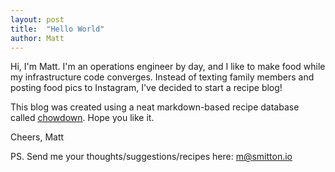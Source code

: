 ```yaml
---
layout: post
title:  "Hello World"
author: Matt
---
```


Hi, I'm Matt. I'm an operations engineer by day, and I like to make food while my infrastructure code converges.
Instead of texting family members and posting food pics to Instagram, I've decided to start a recipe blog!

This blog was created using a neat markdown-based recipe database called [chowdown](https://github.com/clarklab/chowdown).
Hope you like it.

Cheers,
Matt

PS. Send me your thoughts/suggestions/recipes here: m@smitton.io
